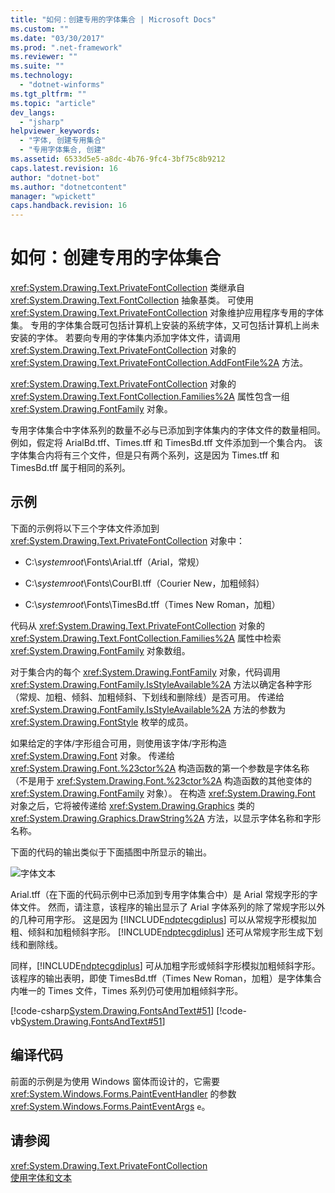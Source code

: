 ```yaml
---
title: "如何：创建专用的字体集合 | Microsoft Docs"
ms.custom: ""
ms.date: "03/30/2017"
ms.prod: ".net-framework"
ms.reviewer: ""
ms.suite: ""
ms.technology: 
  - "dotnet-winforms"
ms.tgt_pltfrm: ""
ms.topic: "article"
dev_langs: 
  - "jsharp"
helpviewer_keywords: 
  - "字体, 创建专用集合"
  - "专用字体集合, 创建"
ms.assetid: 6533d5e5-a8dc-4b76-9fc4-3bf75c8b9212
caps.latest.revision: 16
author: "dotnet-bot"
ms.author: "dotnetcontent"
manager: "wpickett"
caps.handback.revision: 16
---
```

# 如何：创建专用的字体集合
<xref:System.Drawing.Text.PrivateFontCollection> 类继承自 <xref:System.Drawing.Text.FontCollection> 抽象基类。  可使用 <xref:System.Drawing.Text.PrivateFontCollection> 对象维护应用程序专用的字体集。  专用的字体集合既可包括计算机上安装的系统字体，又可包括计算机上尚未安装的字体。  若要向专用的字体集内添加字体文件，请调用 <xref:System.Drawing.Text.PrivateFontCollection> 对象的 <xref:System.Drawing.Text.PrivateFontCollection.AddFontFile%2A> 方法。  
  
 <xref:System.Drawing.Text.PrivateFontCollection> 对象的 <xref:System.Drawing.Text.FontCollection.Families%2A> 属性包含一组 <xref:System.Drawing.FontFamily> 对象。  
  
 专用字体集合中字体系列的数量不必与已添加到字体集内的字体文件的数量相同。  例如，假定将 ArialBd.tff、Times.tff 和 TimesBd.tff 文件添加到一个集合内。  该字体集合内将有三个文件，但是只有两个系列，这是因为 Times.tff 和 TimesBd.tff 属于相同的系列。  
  
## 示例  
 下面的示例将以下三个字体文件添加到 <xref:System.Drawing.Text.PrivateFontCollection> 对象中：  
  
-   C:\\*systemroot*\\Fonts\\Arial.tff（Arial，常规）  
  
-   C:\\*systemroot*\\Fonts\\CourBI.tff（Courier New，加粗倾斜）  
  
-   C:\\*systemroot*\\Fonts\\TimesBd.tff（Times New Roman，加粗）  
  
 代码从 <xref:System.Drawing.Text.PrivateFontCollection> 对象的 <xref:System.Drawing.Text.FontCollection.Families%2A> 属性中检索 <xref:System.Drawing.FontFamily> 对象数组。  
  
 对于集合内的每个 <xref:System.Drawing.FontFamily> 对象，代码调用 <xref:System.Drawing.FontFamily.IsStyleAvailable%2A> 方法以确定各种字形（常规、加粗、倾斜、加粗倾斜、下划线和删除线）是否可用。  传递给 <xref:System.Drawing.FontFamily.IsStyleAvailable%2A> 方法的参数为 <xref:System.Drawing.FontStyle> 枚举的成员。  
  
 如果给定的字体\/字形组合可用，则使用该字体\/字形构造 <xref:System.Drawing.Font> 对象。  传递给 <xref:System.Drawing.Font.%23ctor%2A> 构造函数的第一个参数是字体名称（不是用于 <xref:System.Drawing.Font.%23ctor%2A> 构造函数的其他变体的 <xref:System.Drawing.FontFamily> 对象）。  在构造 <xref:System.Drawing.Font> 对象之后，它将被传递给 <xref:System.Drawing.Graphics> 类的 <xref:System.Drawing.Graphics.DrawString%2A> 方法，以显示字体名称和字形名称。  
  
 下面的代码的输出类似于下面插图中所显示的输出。  
  
 ![字体文本](../../../../docs/framework/winforms/advanced/media/csfontstext7.png "csfontstext7")  
  
 Arial.tff（在下面的代码示例中已添加到专用字体集合中）是 Arial 常规字形的字体文件。  然而，请注意，该程序的输出显示了 Arial 字体系列的除了常规字形以外的几种可用字形。  这是因为 [!INCLUDE[ndptecgdiplus](../../../../includes/ndptecgdiplus-md.md)] 可以从常规字形模拟加粗、倾斜和加粗倾斜字形。  [!INCLUDE[ndptecgdiplus](../../../../includes/ndptecgdiplus-md.md)] 还可从常规字形生成下划线和删除线。  
  
 同样，[!INCLUDE[ndptecgdiplus](../../../../includes/ndptecgdiplus-md.md)] 可从加粗字形或倾斜字形模拟加粗倾斜字形。  该程序的输出表明，即使 TimesBd.tff（Times New Roman，加粗）是字体集合内唯一的 Times 文件，Times 系列仍可使用加粗倾斜字形。  
  
 [!code-csharp[System.Drawing.FontsAndText#51](../../../../samples/snippets/csharp/VS_Snippets_Winforms/System.Drawing.FontsAndText/CS/Class1.cs#51)]
 [!code-vb[System.Drawing.FontsAndText#51](../../../../samples/snippets/visualbasic/VS_Snippets_Winforms/System.Drawing.FontsAndText/VB/Class1.vb#51)]  
  
## 编译代码  
 前面的示例是为使用 Windows 窗体而设计的，它需要 <xref:System.Windows.Forms.PaintEventHandler> 的参数 <xref:System.Windows.Forms.PaintEventArgs> `e`。  
  
## 请参阅  
 <xref:System.Drawing.Text.PrivateFontCollection>   
 [使用字体和文本](../../../../docs/framework/winforms/advanced/using-fonts-and-text.md)